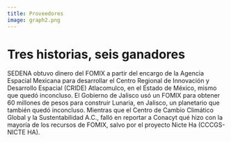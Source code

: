 ```yaml
---
title: Proveedores
image: graph2.png
---
```


# Tres historias, seis ganadores

SEDENA obtuvo dinero del FOMIX a partir del encargo de la Agencia Espacial Mexicana para desarrollar el Centro Regional de Innovación y Desarrollo Espacial (CRIDE) Atlacomulco, en el Estado de México, mismo que quedó inconcluso. El Gobierno de Jalisco usó un FOMIX para obtener 60 millones de pesos para construir Lunaria, en Jalisco, un planetario que también quedó inconcluso. Mientras que el Centro de Cambio Climático Global y la Sustentabilidad A.C., falló en reportar a Conacyt qué hizo con la mayoría de los recursos de FOMIX, salvo por el proyecto Nicte Ha (CCCGS-NICTE HA).
